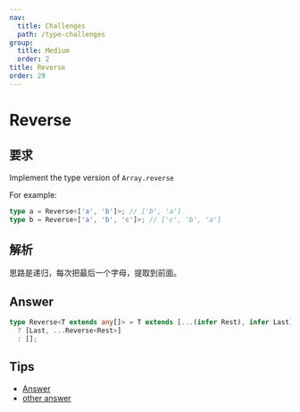 ```yaml
---
nav:
  title: Challenges
  path: /type-challenges
group:
  title: Medium
  order: 2
title: Reverse
order: 29
---
```


# Reverse

## 要求

Implement the type version of `Array.reverse`

For example:

```ts
type a = Reverse<['a', 'b']>; // ['b', 'a']
type b = Reverse<['a', 'b', 'c']>; // ['c', 'b', 'a']
```

## 解析

思路是递归，每次把最后一个字母，提取到前面。

## Answer

```ts
type Reverse<T extends any[]> = T extends [...(infer Rest), infer Last]
  ? [Last, ...Reverse<Rest>]
  : [];
```

## Tips

- [Answer](https://www.typescriptlang.org/play?ssl=23&ssc=103&pln=23&pc=1#code/PQKgUABBDMCMCcAmCBaCAlApgN0wJwGdNJUUzySAjATwgCsBLAQwDsBzAgC1YgAoABRqw7cWAW0wAXJgEoIAYgkATBgFcxCyaoAOAG2JQS84xACKqzAUkMA9ixIkAkmL2YJLSREmdMX6tt9cQlsWCBsAMwgAAxiAQTw8JmoAOjwcfCIYqIcoADEbPAhMAA8mF30ALhzomMl-SwBjPAZtSRI6gIgmCABeDHTCTAAeAG0AciYxgBoIMcoxgF0APghgYAhx+ZmJxfb6iEpe-qCiUZ3trdmGxZW1jbHri+nZyYWSLOqVgDUGTAB3MKhADiDEkAAlVJQKhBOJJJNoCBU1pICA1OMk6ARkgU2MA4EgwCBgGASaAIAB9SlU6lUiAATRsqkKAGEbEpfGD8L4aTzKRAiSSOr4sCdhgAVIrFSSYFhKAhdFjUEbLI4SkrS2XykbJHUMFjhfD9KwzPUGwoAGSYVgWEAA-BtLcaIDrkiKMsMsFYljbocqANwksBk3k8iBiyyeZlWywUkPU-nEhguAqeADeEAAogBHVRMXQzDPFAINSQFouYEu5PNEGYAORskmzud0EAAvhBwngbBoxvwhSg0Xn9OxLMBVNZdAQxoL9g1o-K+iMSIXi5Ihk280M3YMzpMnssZptnjtlkspsvyyX1znN9vTuM97NLg8boeX09tq8lkswG9A8G41pXImW8Q0AGVpQRWNAPJBMg3AKAVjA7g0ggahGUKAgbF0ccQkRGE4QRJFgBRNEMSxHE8QQRBgFYAg-nwEhvl+AEsJw6w7Hw2F4URZFUXRTFsTwXF8RotjcM4piIAAWQKXxmW4XRhzYSxoW4oi+LIwScUJYkwCAA)
- [other answer](https://github.com/type-challenges/type-challenges/issues?q=label%3A3192+label%3Aanswer)
